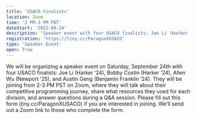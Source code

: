 ```yaml
---
title: 'USACO Finalists'
location: Zoom
time: '2 PM-3 PM PDT'
dateStart: '2022-09-24'
description: 'Speaker event with four USACO finalists: Joe Li (Harker ‘24), Bobby Costin (Harker ‘24), Allen Wu (Newport ‘25), and Austin Geng (Benjamin Franklin ‘24)'
registration: 'https://tiny.cc/ParagonXUSACO'
type: 'Speaker Event'
open: True
---
```


We will be organizing a speaker event on Saturday, September 24th with four USACO finalists: Joe Li (Harker ‘24), Bobby Costin (Harker ‘24), Allen Wu (Newport ‘25), and Austin Geng (Benjamin Franklin ‘24). They will be joining from 2-3 PM PST on Zoom, where they will talk about their competitive programming journey, share what resources they used for each division, and answer questions during a Q&A session. Please fill out this form (tiny.cc/ParagonXUSACO) if you are interested in joining. We'll send out a Zoom link to those who complete the form.
